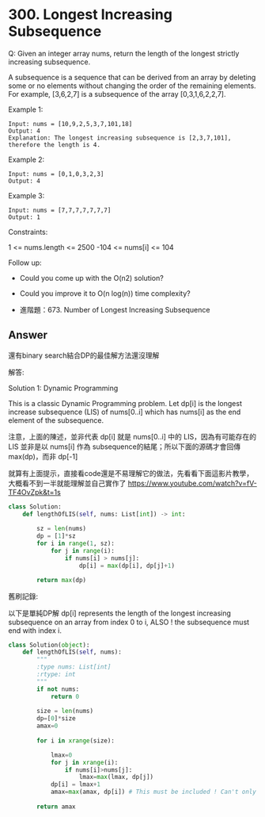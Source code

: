 # 300. Longest Increasing Subsequence
Q: Given an integer array nums, return the length of the longest strictly increasing subsequence.

A subsequence is a sequence that can be derived from an array by deleting some or no elements without changing the order of the remaining elements. For example, [3,6,2,7] is a subsequence of the array [0,3,1,6,2,2,7].

 
Example 1:
```
Input: nums = [10,9,2,5,3,7,101,18]
Output: 4
Explanation: The longest increasing subsequence is [2,3,7,101], therefore the length is 4.
```
Example 2:
```
Input: nums = [0,1,0,3,2,3]
Output: 4
```
Example 3:
```
Input: nums = [7,7,7,7,7,7,7]
Output: 1
```

Constraints:

1 <= nums.length <= 2500
-104 <= nums[i] <= 104
 

Follow up:

* Could you come up with the O(n2) solution?
* Could you improve it to O(n log(n)) time complexity?

* 進階題：673. Number of Longest Increasing Subsequence

## Answer
還有binary search結合DP的最佳解方法還沒理解

解答:

Solution 1: Dynamic Programming

This is a classic Dynamic Programming problem.
Let dp[i] is the longest increase subsequence (LIS) of nums[0..i] which has nums[i] as the end element of the subsequence.

注意，上面的陳述，並非代表 dp[i] 就是 nums[0..i] 中的 LIS，因為有可能存在的 LIS 並非是以 nums[i] 作為 subsequence的結尾；所以下面的源碼才會回傳 max(dp)，而非 dp[-1]

就算有上面提示，直接看code還是不易理解它的做法，先看看下面這影片教學，大概看不到一半就能理解並自己實作了
https://www.youtube.com/watch?v=fV-TF4OvZpk&t=1s

```python 3
class Solution:
    def lengthOfLIS(self, nums: List[int]) -> int:
            
        sz = len(nums)
        dp = [1]*sz
        for i in range(1, sz):
            for j in range(i):
                if nums[i] > nums[j]:
                    dp[i] = max(dp[i], dp[j]+1)

        return max(dp)
```


舊刷記錄:

以下是單純DP解
dp[i] represents the length of the longest increasing subsequence on an array from index 0 to i, ALSO ! the subsequence must end with index i.

```python
class Solution(object):
    def lengthOfLIS(self, nums):
        """
        :type nums: List[int]
        :rtype: int
        """
        if not nums:
            return 0
        
        size = len(nums)
        dp=[0]*size
        amax=0
        
        for i in xrange(size):

            lmax=0
            for j in xrange(i):
                if nums[i]>nums[j]:
                    lmax=max(lmax, dp[j])
            dp[i] = lmax+1
            amax=max(amax, dp[i]) # This must be included ! Can't only return dp[-1] as answer 
            
        return amax  
```
